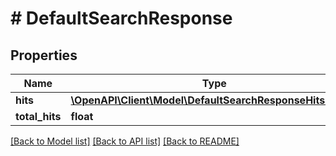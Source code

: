 # # DefaultSearchResponse

## Properties

Name | Type | Description | Notes
------------ | ------------- | ------------- | -------------
**hits** | [**\OpenAPI\Client\Model\DefaultSearchResponseHitsInner[]**](DefaultSearchResponseHitsInner.md) |  | [optional]
**total_hits** | **float** |  | [optional]

[[Back to Model list]](../../README.md#models) [[Back to API list]](../../README.md#endpoints) [[Back to README]](../../README.md)
